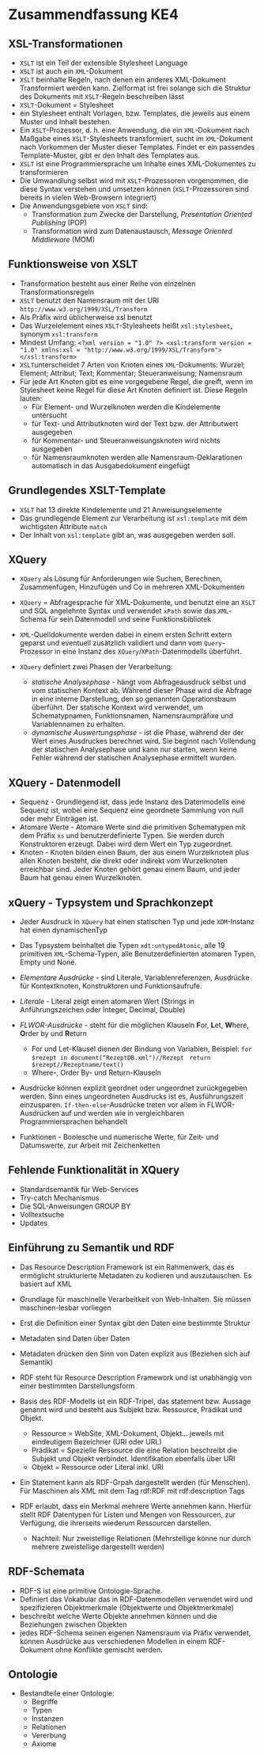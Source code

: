 # Zusammendfassung KE4

## XSL-Transformationen

* `XSLT` ist ein Teil der extensible Stylesheet Language
* `XSLT`  ist auch ein `XML`-Dokument
* `XSLT` beinhalte Regeln, nach denen ein anderes XML-Dokument Transformiert werden kann. Zielformat ist frei solange sich die Struktur des Dokuments mit `XSLT`-Regeln beschreiben lässt
* `XSLT`-Dokument = Stylesheet
* ein Stylesheet enthält Vorlagen, bzw. Templates, die jeweils aus einem Muster und Inhalt bestehen.
* Ein `XSLT`-Prozessor, d. h. eine Anwendung, die ein `XML`-Dokument nach Maßgabe eines `XSLT`-Stylesheets transformiert, sucht im `XML`-Dokument nach Vorkommen der Muster dieser Templates. Findet er ein passendes Template-Muster, gibt er den Inhalt des Templates aus.
* `XSLT` ist eine Programmiersprache um Inhalte eines XML-Dokumentes zu transformieren 
* Die Umwandlung selbst wird mit `XSLT`-Prozessoren vorgenommen, die diese Syntax verstehen und umsetzen können (`XSLT`-Prozessoren sind bereits in vielen Web-Browsern integriert)
* Die Anwendungsgebiete von `XSLT` sind:
  * Transformation zum Zwecke der Darstellung, *Presentation Oriented Publishing* (POP)
  * Transformation wird zum Datenaustausch, *Message Oriented Middleware* (MOM)

## Funktionsweise von XSLT
* Transformation besteht aus einer Reihe von einzelnen Transformationsregeln
* `XSLT` benutzt den Namensraum mit der URI `http://www.w3.org/1999/XSL/Transform`
* Als Präfix wird üblicherweise xsl benutzt
* Das Wurzelelement eines `XSLT`-Stylesheets heißt `xsl:stylesheet`, synonym `xsl:transform`
* Mindest Umfang: `<?xml version = "1.0" ?> <xsl:transform version = "1.0" xmlns:xsl = "http://www.w3.org/1999/XSL/Transform"> </xsl:transform> `
* `XSLT`unterscheidet 7 Arten von Knoten eines `XML`-Dokuments: Wurzel; Element; Attribut; Text; Kommentar; Steueranweisung; Namensraum
* Für jede Art Knoten gibt es eine vorgegebene Regel, die greift, wenn im Stylesheet keine Regel für diese Art Knoten definiert ist. Diese Regeln lauten:
  * Für Element- und Wurzelknoten werden die Kindelemente untersucht
  * für Text- und Attributknoten wird der Text bzw. der Attributwert ausgegeben
  * für Kommentar- und Steueranweisungsknoten wird nichts ausgegeben
  * für Namensraumknoten werden alle Namensraum-Deklarationen automatisch in das Ausgabedokument eingefügt

## Grundlegendes XSLT-Template
* `XSLT` hat 13 direkte Kindelemente und 21 Anweisungselemente
* Das grundlegende Element zur Verarbeitung ist `xsl:template` mit dem wichtigsten Attribute `match`
* Der Inhalt von `xsl:template` gibt an, was ausgegeben werden soll.

## XQuery
* `XQuery` als Lösung für Anforderungen wie Suchen, Berechnen, Zusammenfügen, Hinzufügen und Co in mehreren XML-Dokumenten
* `XQuery` = Abfragesprache für XML-Dokumente, und benutzt eine an `XSLT` und SQL angelehnte Syntax und verwendet `xPath` sowie das `XML`-Schema für sein Datenmodell und seine Funktionsbibliotek

* `XML`-Quelldokumente werden dabei in einem ersten Schritt extern geparst und eventuell zusätzlich validiert und dann vom `Query`-Prozessor in eine Instanz des `XQuery`/`XPath`-Datenmodells überführt.
* `XQuery` definiert zwei Phasen der Verarbeitung: 
  * *statische Analysephase* - hängt vom Abfrageausdruck selbst und vom statischen Kontext ab. Während dieser Phase wird die Abfrage in eine interne Darstellung, den so genannten Operationsbaum überführt. Der statische Kontext wird verwendet, um Schematypnamen, Funktionsnamen, Namensraumpräfixe und Variablennamen zu erhalten.
  * *dynamische Auswertungsphase* - ist die Phase, während der der Wert eines Ausdruckes berechnet wird. Sie beginnt nach Vollendung der statischen  Analysephase und kann nur starten, wenn keine Fehler während der statischen Analysephase ermittelt wurden.

## XQuery - Datenmodell

* Sequenz - Grundlegend ist, dass jede Instanz des Datenmodells eine Sequenz ist, wobei eine Sequenz eine geordnete Sammlung von null oder mehr Einträgen ist.
* Atomare Werte - Atomare Werte sind die primitiven Schematypen mit dem Präfix `xs` und benutzerdefinierte Typen. Sie werden durch Konstruktoren erzeugt. Dabei wird dem Wert ein Typ zugeordnet.
* Knoten - Knoten bilden einen Baum, der aus einem Wurzelknoten plus allen Knoten besteht, die direkt oder indirekt vom Wurzelknoten erreichbar sind. Jeder Knoten gehört genau einem Baum, und jeder Baum hat genau einen Wurzelknoten.

## xQuery - Typsystem und Sprachkonzept
* Jeder Ausdruck in `XQuery` hat einen statischen Typ und jede `XDM`-Instanz hat einen dynamischenTyp
* Das Typsystem beinhaltet die Typen `xdt:untypedAtomic`, alle 19 primitiven `XML`-Schema-Typen, alle Benutzerdefinierten atomaren Typen, Empty und None.
* *Elementare Ausdrücke* - sind Literale, Variablenreferenzen, Ausdrücke für Kontextknoten, Konstruktoren und Funktionsaufrufe.
* *Literale* - Literal zeigt einen atomaren Wert (Strings in Anführungszeichen oder Integer, Decimal, Double)
* *FLWOR-Ausdrücke* -  steht für die möglichen Klauseln **F**or, **L**et, **W**here, **O**rder by und **R**eturn
  * For und Let-Klausel dienen der Bindung von Variablen, Beispiel:
`for $rezept in document(“RezeptDB.xml")//Rezept`
` return $rezept//Rezeptname/text()`
  * Where-, Order By- und Return-Klauseln

* Ausdrücke können explizit geordnet oder ungeordnet zurückgegeben werden. Sinn eines ungeordneten Ausdrucks ist es, Ausführungszeit einzusparen. `If-then-else`-Ausdrücke treten vor allem in FLWOR-Ausdrücken auf und werden wie in vergleichbaren Programmiersprachen behandelt
* Funktionen - Boolesche und numerische Werte, für Zeit- und Datumswerte, zur Arbeit mit Zeichenketten

## Fehlende Funktionalität in XQuery
* Standardsemantik für Web-Services
* Try-catch Mechanismus
* Die SQL-Anweisungen GROUP BY
* Volltextsuche
* Updates

## Einführung zu Semantik und RDF
* Das Resource Description Framework ist ein Rahmenwerk, das es ermöglicht strukturierte Metadaten zu kodieren und auszutauschen. Es basiert auf XML
* Grundlage für maschinelle Verarbeitkeit von Web-Inhalten. Sie müssen maschinen-lesbar vorliegen
* Erst die Definition einer Syntax gibt den Daten eine bestimmte Struktur
* Metadaten sind Daten über Daten
* Metadaten drücken den Sinn von Daten explizit aus (Beziehen sich auf Semantik)

* RDF steht für Resource Description Framework und ist unabhängig von einer bestimmten Darstellungsform
* Basis des RDF-Modells ist ein RDF-Tripel, das statement bzw. Aussage genannt wird und besteht aus Subjekt bzw. Ressource, Prädikat und Objekt.
  * Ressource = WebSite, XML-Dokument, Objekt… jeweils mit eindeutigem Bezeichner (URI oder URL)
  * Prädikat = Spezielle Ressource die eine Relation beschreibt die Subjekt und Objekt verbindet. Identifikation ebenfalls über URI
  * Objekt = Ressource oder Literal inkl. URI

* Ein Statement kann als RDF-Grpah dargestellt werden (für Menschen). Für Maschinen als XML mit dem Tag rdf:RDF mit rdf:description Tags
* RDF erlaubt, dass ein Merkmal mehrere Werte annehmen kann. Hierfür stellt RDF Datentypen für Listen und Mengen von Ressourcen, zur Verfügung, die ihrerseits wiederum Ressourcen darstellen. 
  * Nachteil: Nur zweistellige Relationen (Mehrstellige könne nur durch mehrere zweistellige dargestellt werden)


## RDF-Schemata
* RDF-S ist eine primitive Ontologie-Sprache.
* Definiert das Vokabular das in RDF-Datenmodellen verwendet wird und spezifizieren Objektmerkmale (Objektwerte und Objektmerkmale)
* beschreibt welche Werte Objekte annehmen können und die Beziehungen zwischen Objekten
* jedes RDF-Schema seinen eigenen Namensraum via Präfix verwendet, können Ausdrücke aus verschiedenen Modellen in einem RDF-Dokument ohne Konflikte gemischt werden.

## Ontologie

* Bestandteile einer Ontologie:
  * Begriffe
  * Typen
  * Instanzen
  * Relationen
  * Vererbung
  * Axiome
